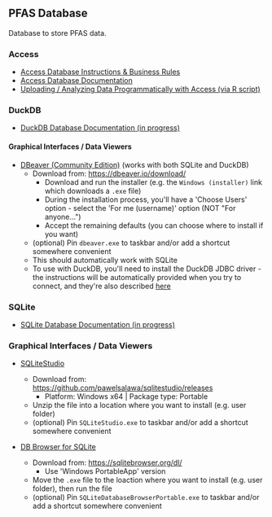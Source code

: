 ## PFAS Database

Database to store PFAS data.

### Access

- [Access Database Instructions & Business Rules](https://daltare.github.io/pfas-database/03_documentation/access/00_instructions_PFAS_AccessDB.html)
- [Access Database Documentation](https://daltare.github.io/pfas-database/03_documentation/access/01_create_PFAS_AccessDB.html)
- [Uploading / Analyzing Data Programmatically with Access (via R script)](https://daltare.github.io/pfas-database/03_documentation/access/02_append_data_PFAS_AccessDB.html)

### DuckDB

- [DuckDB Database Documentation (in progress)](https://daltare.github.io/pfas-database/03_documentation/duckdb/01_create_PFAS_duckdb_database.html) 

#### Graphical Interfaces / Data Viewers
- [DBeaver (Community Edition)](https://dbeaver.io/) (works with both SQLite and DuckDB)
    - Download from: <https://dbeaver.io/download/>
        - Download and run the installer (e.g. the `Windows (installer)` link which downloads a `.exe` file)
        - During the installation process, you'll have a 'Choose Users' option - select the 'For me (username)' option (NOT "For anyone...")
        - Accept the remaining defaults (you can choose where to install if you want)
    - (optional) Pin `dbeaver.exe` to taskbar and/or add a shortcut somewhere convenient
    - This should automatically work with SQLite
    - To use with DuckDB, you'll need to install the DuckDB JDBC driver - the instructions will be automatically provided when you try to connect, and they're also described [here](https://duckdb.org/docs/guides/sql_editors/dbeaver)


### SQLite

- [SQLite Database Documentation (in progress)](https://daltare.github.io/pfas-database/03_documentation/sqlite/01_create_PFAS_SQLite_database.html)

### Graphical Interfaces / Data Viewers

- [SQLiteStudio](https://sqlitestudio.pl/)
    - Download from: <https://github.com/pawelsalawa/sqlitestudio/releases> 
        - Platform: Windows x64 | Package type: Portable
    - Unzip the file into a location where you want to install (e.g. user folder)
    - (optional) Pin `SQLiteStudio.exe` to taskbar and/or add a shortcut somewhere convenient

- [DB Browser for SQLite](https://sqlitebrowser.org/)
    - Download from: <https://sqlitebrowser.org/dl/>
        - Use 'Windows PortableApp' version
    - Move the `.exe` file to the loaction where you want to install (e.g. user folder), then run the file
    - (optional) Pin `SQLiteDatabaseBrowserPortable.exe` to taskbar and/or add a shortcut somewhere convenient
